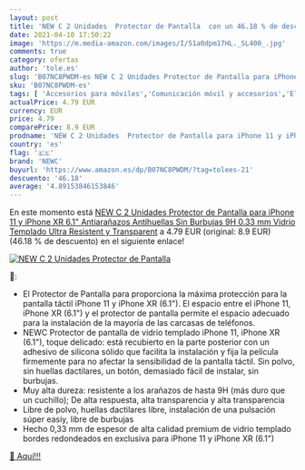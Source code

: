 ```yaml
---
layout: post
title: 'NEW C 2 Unidades  Protector de Pantalla  con un 46.18 % de descuento'
date: 2021-04-10 17:50:22
image: 'https://m.media-amazon.com/images/I/51a0dpm17HL._SL400_.jpg'
comments: true
category: ofertas
author: 'tole.es'
slug: 'B07NC8PWDM-es NEW C 2 Unidades Protector de Pantalla para iPhone 11 y...'
sku: 'B07NC8PWDM-es'
tags: [ 'Accesorios para móviles','Comunicación móvil y accesorios','Electrónica','Mantenimiento, cuidado y reparaciones de teléfonos móviles','Protectores de pantalla para móviles','iphone','newc', ]
actualPrice: 4.79 EUR
currency: EUR
price: 4.79
comparePrice: 8.9 EUR
prodname: 'NEW C 2 Unidades  Protector de Pantalla para iPhone 11 y iPhone XR  6.1"   Antiarañazos  Antihuellas  Sin Burbujas  9H  0.33 mm  Vidrio Templado Ultra Resistent y Transparent'
country: 'es'
flag: '🇪🇸'
brand: 'NEWC'
buyurl: 'https://www.amazon.es/dp/B07NC8PWDM/?tag=tolees-21'
descuento: '46.18'
average: '4.89153846153846'
---
```


En este momento está [NEW C 2 Unidades  Protector de Pantalla para iPhone 11 y iPhone XR  6.1"   Antiarañazos  Antihuellas  Sin Burbujas  9H  0.33 mm  Vidrio Templado Ultra Resistent y Transparent](https://www.amazon.es/dp/B07NC8PWDM/?tag=tolees-21) a 4.79 EUR (original: 8.9 EUR) (46.18 %  de descuento) en el siguiente enlace!

[![NEW C 2 Unidades  Protector de Pantalla ](https://m.media-amazon.com/images/I/51a0dpm17HL._SL400_.jpg)](https://www.amazon.es/dp/B07NC8PWDM/?tag=tolees-21)

🔎:

- El Protector de Pantalla para proporciona la máxima protección para la pantalla táctil iPhone 11 y iPhone XR (6.1"). El espacio entre el iPhone 11, iPhone XR (6.1") y el protector de pantalla permite el espacio adecuado para la instalación de la mayoría de las carcasas de teléfonos.
- NEWC Protector de pantalla de vidrio templado iPhone 11, iPhone XR (6.1"), toque delicado: está recubierto en la parte posterior con un adhesivo de silicona sólido que facilita la instalación y fija la película firmemente para no afectar la sensibilidad de la pantalla táctil. Sin polvo, sin huellas dactilares, un botón, demasiado fácil de instalar, sin burbujas.
- Muy alta dureza: resistente a los arañazos de hasta 9H (más duro que un cuchillo); De alta respuesta, alta transparencia y alta transparencia
- Libre de polvo, huellas dactilares libre, instalación de una pulsación súper easiy, libre de burbujas
- Hecho 0,33 mm de espesor de alta calidad premium de vidrio templado bordes redondeados en exclusiva para iPhone 11 y iPhone XR (6.1")

[🛒 Aquí!!!](https://www.amazon.es/dp/B07NC8PWDM/?tag=tolees-21)
